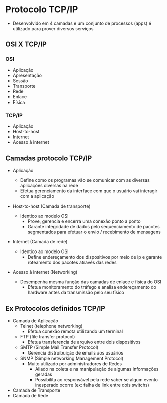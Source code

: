 # Protocolo TCP/IP
- Desenvolvido em 4 camadas e um conjunto de processos (apps) é utilizado para prover diversos serviços

## OSI X TCP/IP
### OSI 
- Aplicação
- Apresentação
- Sessão
- Transporte
- Rede
- Enlace
- Física

### TCP/IP
- Aplicação
- Host-to-host
- Internet
- Acesso à internet

## Camadas protocolo TCP/IP
- Aplicação
    - Define como os programas vão se comunicar com as diversas  aplicações diversas na rede
    - Efetua gerenciamento da interface com que o usuário vai interagir com a aplicação 

- Host-to-host (Camada de transporte)
    - Identico ao modelo OSI
        - Prove, gerencia e encerra uma conexão ponto a ponto
        - Garante integridade de dados pelo sequenciamento de pacotes segmentados para efetuar o envio / recebimento de mensagens

- Internet (Camada de rede)
    - Identico ao modelo OSI
        - Define endereçamento dos dispositivos por meio de ip e garante roteamento dos pacotes através das redes

- Acesso à internet (Networking)
    - Desempenha mesma função das camadas de enlace e fisica do OSI
        - Efetua monitoramento do tráfego e analisa endereçamento do hardware antes da transmissão pelo seu físico

## Ex Protocolos definidos TCP/IP
- Camada de Aplicação
    - Telnet (telephone networking)
        - Efetua conexão remota utilizando um terminal
    - FTP (file transfer protocol)
        - Efetua transferencia de arquivo entre dois dispositivos
    - SMTP (Simple Mail Transfer Protocol)
        - Gerencia distruibuição de emails aos usuários
    - SNMP (Simple networking Management Protocol)
        - Muito utilizado  por administradores de Redes
            - Aliado na coleta e na manipulação de algumas informações geradas
            - Possibilita ao responsável pela rede saber se algum evento inesperado ocorre (ex: falha de link entre dois switchs)
- Camada de Transporte
- Camada de Rede